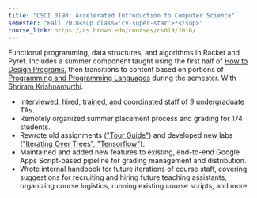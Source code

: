 ```yaml
---
title: "CSCI 0190: Accelerated Introduction to Computer Science"
semester: "Fall 2018<sup class='cv-super-star'>*</sup>"
course_link: https://cs.brown.edu/courses/cs019/2018/
---
```


Functional programming, data structures, and algorithms in Racket and Pyret. Includes a summer component taught using the first half of [How to Design Programs](https://htdp.org/), then transitions to content based on portions of [Programming and Programming Languages](https://papl.cs.brown.edu/2018/) during the semester. With [Shriram Krishnamurthi](http://cs.brown.edu/~sk/).

* Interviewed, hired, trained, and coordinated staff of 9 undergraduate TAs.
* Remotely organized summer placement process and grading for 174 students.
* Rewrote old assignments (["Tour Guide"](https://cs.brown.edu/courses/cs019/2018/tour-guidetour-guide.html)) and developed new labs (["Iterating Over Trees"](documents/teaching/csci0190/iterating-over-trees-lab.pdf), ["Tensorflow"](documents/teaching/csci0190/tensorflow-lab.pdf)).
* Maintained and added new features to existing, end-to-end Google Apps Script-based pipeline for grading management and distribution.
* Wrote internal handbook for future iterations of course staff, covering suggestions for recruiting and hiring future teaching assistants, organizing course logistics, running existing course scripts, and more.
